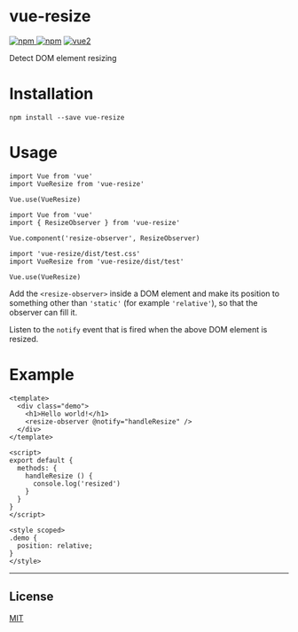 # vue-resize

[![npm](https://img.shields.io/npm/v/vue-resize.svg) ![npm](https://img.shields.io/npm/dm/vue-resize.svg)](https://www.npmjs.com/package/vue-resize)
[![vue2](https://img.shields.io/badge/vue-2.x-brightgreen.svg)](https://vuejs.org/)

Detect DOM element resizing

# Installation

```
npm install --save vue-resize
```

# Usage

```
import Vue from 'vue'
import VueResize from 'vue-resize'

Vue.use(VueResize)
```

```
import Vue from 'vue'
import { ResizeObserver } from 'vue-resize'

Vue.component('resize-observer', ResizeObserver)
```

```
import 'vue-resize/dist/test.css'
import VueResize from 'vue-resize/dist/test'

Vue.use(VueResize)
```

Add the `<resize-observer>` inside a DOM element and make its position to something other than `'static'` (for example `'relative'`), so that the observer can fill it.

Listen to the `notify` event that is fired when the above DOM element is resized.

# Example

```
<template>
  <div class="demo">
    <h1>Hello world!</h1>
    <resize-observer @notify="handleResize" />
  </div>
</template>

<script>
export default {
  methods: {
    handleResize () {
      console.log('resized')
    }
  }
}
</script>

<style scoped>
.demo {
  position: relative;
}
</style>
```

---

## License

[MIT](http://opensource.org/licenses/MIT)

